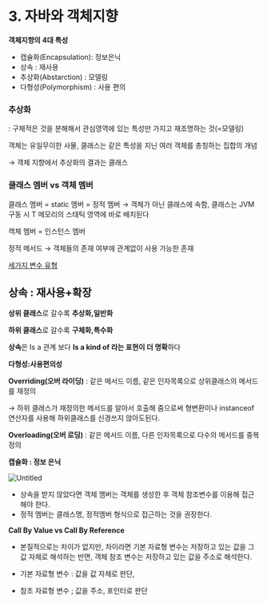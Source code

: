 # 3. 자바와 객체지향

**객체지향의 4대 특성**

- 캡슐화(Encapsulation): 정보은닉
- 상속 : 재사용
- 추상화(Abstarction) : 모델링
- 다형성(Polymorphism) : 사용 편의

### 추상화

: 구체적은 것을 분해해서 관심영역에 있는 특성만 가지고 재조명하는 것(=모델링)

객체는 유일무이한 사물, 클래스는 같은 특성을 지닌 여러 객체를 총칭하는 집합의 개념

→ 객체 지향에서 추상화의 결과는 클래스

### 클래스 멤버 vs 객체 멤버

클래스 멤버 = static 멤버 = 정적 멤버 → 객체가 아닌 클래스에 속함, 클래스는 JVM 구동 시 T 메모리의 스태틱 영역에 바로 배치된다

캑체 멤버 = 인스턴스 멤버

정적 메서드 → 객체들의 존재 여부에 관계없이 사용 가능한 존재

[세가지 변수 유형](https://www.notion.so/014d84597fc54e73b72fa9490e8ef396)

## 상속 : 재사용+확장

**상위 클래스**로 갈수록 **추상화,일반화**

**하위 클래스**로 갈수록 **구체화,특수화**

**상속**은  Is a 관계 보다 **Is a kind of 라는 표현이 더 명확**하다

**다형성:사용편의성**

**Overriding(오버 라이딩)** : 같은 메서드 이름, 같은 인자목록으로 상위클래스의 메서드를 재정의

→ 하위 클래스가 재정의한 메서드를 알아서 호출해 줌으로써 형변환이나 instanceof 연산자를 사용해 하위클래스를 신경쓰지 않아도된다.

**Overloading(오버 로딩)** : 같은 메서드 이름, 다른 인자목록으로 다수의 메서드를 중복 정의

**캡슐화 : 정보 은닉**

![Untitled](3%20%E1%84%8C%E1%85%A1%E1%84%87%E1%85%A1%E1%84%8B%E1%85%AA%20%E1%84%80%E1%85%A2%E1%86%A8%E1%84%8E%E1%85%A6%E1%84%8C%E1%85%B5%E1%84%92%E1%85%A3%E1%86%BC%2077e131990ef64f67831e8ed233e42ee8/Untitled.png)

- 상속을 받지 않았다면 객체 멤버는 객체를 생성한 후 객체 참조변수를 이용해 접근해야 한다.
- 정적 멤버는 클래스명, 정적멤버 형식으로 접근하는 것을 권장한다.

**Call By Value vs Call By Reference** 

 - 본질적으로는 차이가 없지만, 차이라면 기본 자료형 변수는 저장하고 있는 값을 그 값 자체로 해석하는 반면, 객체 참조 변수는 저장하고 있는 값을 주소로 해석한다.  

- 기본 자료형 변수 : 값을 값 자체로 판단,

- 참조 자료형 변수 ; 값을 주소, 포인터로 판단